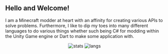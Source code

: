 ## Hello and Welcome!

I am a Minecraft modder at heart with an affinity for creating various APIs to solve problems. Furthermore, I like to dip my toes into many different languages to do various things whether such being C# for modding within the Unity Game engine or Dart to make some application with.

<div align="center">
  
  ![stats](https://github-readme-stats.vercel.app/api?username=Dragon-Seeker&theme=github_dark&show_icons=true&hide=prs,issues&hide_border=true&border_radius=15)
  ![langs](https://github-readme-stats.vercel.app/api/top-langs/?username=Dragon-Seeker&theme=github_dark&show_icons=true&hide=prs,issues&hide_border=true&border_radius=15)
  
</div>
